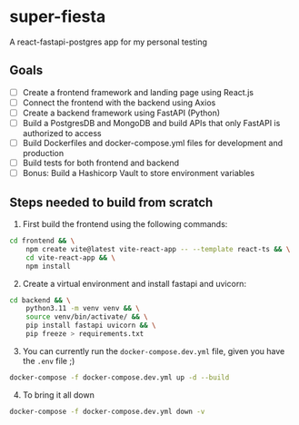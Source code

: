 # super-fiesta
A react-fastapi-postgres app for my personal testing

## Goals
- [ ] Create a frontend framework and landing page using React.js
- [ ] Connect the frontend with the backend using Axios
- [ ] Create a backend framework using FastAPI (Python)
- [ ] Build a PostgresDB and MongoDB and build APIs that only FastAPI is authorized to access
- [ ] Build Dockerfiles and docker-compose.yml files for development and production
- [ ] Build tests for both frontend and backend
- [ ] Bonus: Build a Hashicorp Vault to store environment variables

## Steps needed to build from scratch
1. First build the frontend using the following commands: 
```bash
cd frontend && \
    npm create vite@latest vite-react-app -- --template react-ts && \
    cd vite-react-app && \
    npm install
```
2. Create a virtual environment and install fastapi and uvicorn: 
```bash
cd backend && \
    python3.11 -m venv venv && \
    source venv/bin/activate/ && \
    pip install fastapi uvicorn && \
    pip freeze > requirements.txt
```
3. You can currently run the `docker-compose.dev.yml` file, given you have the `.env` file ;)
```bash
docker-compose -f docker-compose.dev.yml up -d --build
``` 
4. To bring it all down
```bash
docker-compose -f docker-compose.dev.yml down -v
```